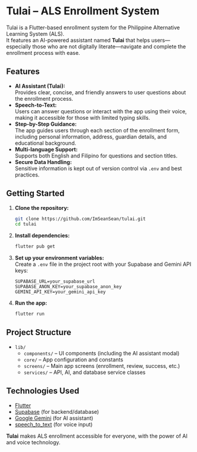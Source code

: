 # Tulai – ALS Enrollment System

Tulai is a Flutter-based enrollment system for the Philippine Alternative Learning System (ALS).  
It features an AI-powered assistant named **Tulai** that helps users—especially those who are not digitally literate—navigate and complete the enrollment process with ease.

## Features

- **AI Assistant (Tulai):**  
  Provides clear, concise, and friendly answers to user questions about the enrollment process.
- **Speech-to-Text:**  
  Users can answer questions or interact with the app using their voice, making it accessible for those with limited typing skills.
- **Step-by-Step Guidance:**  
  The app guides users through each section of the enrollment form, including personal information, address, guardian details, and educational background.
- **Multi-language Support:**  
  Supports both English and Filipino for questions and section titles.
- **Secure Data Handling:**  
  Sensitive information is kept out of version control via `.env` and best practices.

## Getting Started

1. **Clone the repository:**

   ```sh
   git clone https://github.com/ImSeanSean/tulai.git
   cd tulai
   ```

2. **Install dependencies:**

   ```sh
   flutter pub get
   ```

3. **Set up your environment variables:**  
   Create a `.env` file in the project root with your Supabase and Gemini API keys:

   ```
   SUPABASE_URL=your_supabase_url
   SUPABASE_ANON_KEY=your_supabase_anon_key
   GEMINI_API_KEY=your_gemini_api_key
   ```

4. **Run the app:**
   ```sh
   flutter run
   ```

## Project Structure

- `lib/`
  - `components/` – UI components (including the AI assistant modal)
  - `core/` – App configuration and constants
  - `screens/` – Main app screens (enrollment, review, success, etc.)
  - `services/` – API, AI, and database service classes

## Technologies Used

- [Flutter](https://flutter.dev/)
- [Supabase](https://supabase.com/) (for backend/database)
- [Google Gemini](https://ai.google.dev/) (for AI assistant)
- [speech_to_text](https://pub.dev/packages/speech_to_text) (for voice input)

**Tulai** makes ALS enrollment accessible for everyone, with the power of AI and voice technology.
